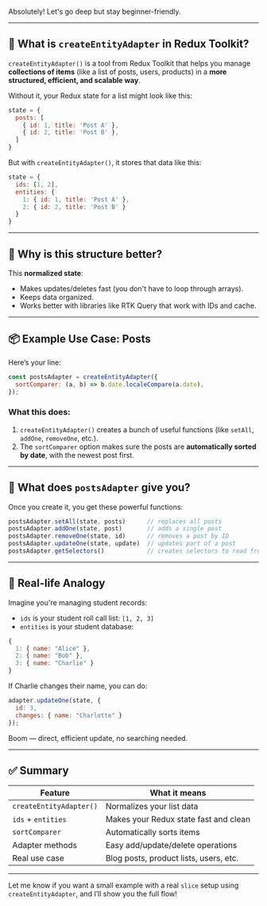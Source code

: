 Absolutely! Let's go deep but stay beginner-friendly.

---

## 🔧 What is `createEntityAdapter` in Redux Toolkit?

`createEntityAdapter()` is a tool from Redux Toolkit that helps you manage **collections of items** (like a list of posts, users, products) in a **more structured, efficient, and scalable way**.

Without it, your Redux state for a list might look like this:

```js
state = {
  posts: [
    { id: 1, title: 'Post A' },
    { id: 2, title: 'Post B' },
  ]
}
```

But with `createEntityAdapter()`, it stores that data like this:

```js
state = {
  ids: [1, 2],
  entities: {
    1: { id: 1, title: 'Post A' },
    2: { id: 2, title: 'Post B' }
  }
}
```

---

## 🧠 Why is this structure better?

This **normalized state**:
- Makes updates/deletes fast (you don't have to loop through arrays).
- Keeps data organized.
- Works better with libraries like RTK Query that work with IDs and cache.

---

## 📦 Example Use Case: Posts

Here’s your line:

```js
const postsAdapter = createEntityAdapter({
  sortComparer: (a, b) => b.date.localeCompare(a.date),
});
```

### What this does:
1. `createEntityAdapter()` creates a bunch of useful functions (like `setAll`, `addOne`, `removeOne`, etc.).
2. The `sortComparer` option makes sure the posts are **automatically sorted by date**, with the newest post first.

---

## 🧰 What does `postsAdapter` give you?

Once you create it, you get these powerful functions:

```js
postsAdapter.setAll(state, posts)      // replaces all posts
postsAdapter.addOne(state, post)       // adds a single post
postsAdapter.removeOne(state, id)      // removes a post by ID
postsAdapter.updateOne(state, update)  // updates part of a post
postsAdapter.getSelectors()            // creates selectors to read from the state
```

---

## 🎯 Real-life Analogy

Imagine you're managing student records:
- `ids` is your student roll call list: `[1, 2, 3]`
- `entities` is your student database:  
```js
{
  1: { name: "Alice" },
  2: { name: "Bob" },
  3: { name: "Charlie" }
}
```

If Charlie changes their name, you can do:

```js
adapter.updateOne(state, {
  id: 3,
  changes: { name: "Charlotte" }
});
```

Boom — direct, efficient update, no searching needed.

---

## ✅ Summary

| Feature | What it means |
|--------|----------------|
| `createEntityAdapter()` | Normalizes your list data |
| `ids` + `entities` | Makes your Redux state fast and clean |
| `sortComparer` | Automatically sorts items |
| Adapter methods | Easy add/update/delete operations |
| Real use case | Blog posts, product lists, users, etc. |

---

Let me know if you want a small example with a real `slice` setup using `createEntityAdapter`, and I’ll show you the full flow!